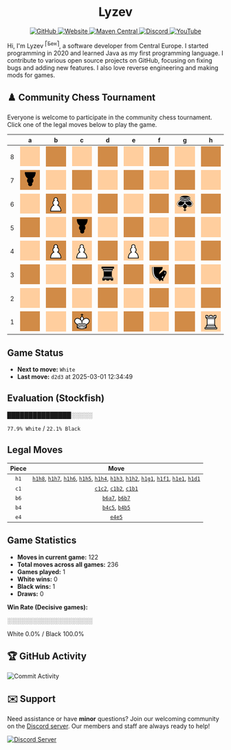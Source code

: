 <div align="center">
    <h1>Lyzev</h1>
    <a href="https://github.com/Lyzev">
        <img src="https://wsrv.nl/?url=https://cdn.jsdelivr.net/npm/@intergrav/devins-badges@3.2.0/assets/cozy-minimal/available/github_vector.svg&w=64&h=64" alt="GitHub">
    </a>
    <a href="https://lyzev.dev">
        <img src="https://wsrv.nl/?url=https://cdn.jsdelivr.net/npm/@intergrav/devins-badges@3.2.0/assets/cozy-minimal/documentation/website_vector.svg&w=64&h=64" alt="Website">
    </a>
    <a href="https://central.sonatype.com/namespace/dev.lyzev.api">
        <img src="https://wsrv.nl/?url=https://cdn.jsdelivr.net/npm/@intergrav/devins-badges@3.2.0/assets/cozy-minimal/available/maven-central_vector.svg&w=64&h=64" alt="Maven Central">
    </a>
    <a href="https://lyzev.dev/discord">
        <img src="https://wsrv.nl/?url=https://cdn.jsdelivr.net/npm/@intergrav/devins-badges@3/assets/cozy-minimal/social/discord-plural_vector.svg&w=64&h=64" alt="Discord">
    </a>
    <a href="https://www.youtube.com/@lyzev">
        <img src="https://wsrv.nl/?url=https://cdn.jsdelivr.net/npm/@intergrav/devins-badges@3.2.0/assets/cozy-minimal/social/youtube-singular_vector.svg&w=64&h=64" alt="YouTube">
    </a>
</div>

[//]: # (23, 08 Mon 2021, 20:00:00)

Hi, I'm Lyzev <sup>⎡Бен⎤</sup>, a software developer from Central Europe. I started programming in 2020 and learned Java as my first programming language. I contribute to various open source projects on GitHub, focusing on fixing bugs and adding new features. I also love reverse engineering and making mods for games.

## :chess_pawn: Community Chess Tournament

Everyone is welcome to participate in the community chess tournament.
Click one of the legal moves below to play the game.

|   | a | b | c | d | e | f | g | h |
|---|---|---|---|---|---|---|---|---|
| 8 | ![Square](chess/assets/img/light/square.svg) | ![Square](chess/assets/img/dark/square.svg) | ![Square](chess/assets/img/light/square.svg) | ![Square](chess/assets/img/dark/square.svg) | ![Square](chess/assets/img/light/square.svg) | ![Square](chess/assets/img/dark/square.svg) | ![Square](chess/assets/img/light/square.svg) | [![Square](chess/assets/img/dark/square.svg)](https://github.com/Lyzev/Lyzev/issues/new?title=chess%7Ch1h8&body=Click+%27Create%27+to+submit+this+move.) |
| 7 | [![p](chess/assets/img/dark/black/down/pawn.svg)](https://github.com/Lyzev/Lyzev/issues/new?title=chess%7Cb6a7&body=Click+%27Create%27+to+submit+this+move.) | [![Square](chess/assets/img/light/square.svg)](https://github.com/Lyzev/Lyzev/issues/new?title=chess%7Cb6b7&body=Click+%27Create%27+to+submit+this+move.) | ![Square](chess/assets/img/dark/square.svg) | ![Square](chess/assets/img/light/square.svg) | ![Square](chess/assets/img/dark/square.svg) | ![Square](chess/assets/img/light/square.svg) | ![Square](chess/assets/img/dark/square.svg) | [![Square](chess/assets/img/light/square.svg)](https://github.com/Lyzev/Lyzev/issues/new?title=chess%7Ch1h7&body=Click+%27Create%27+to+submit+this+move.) |
| 6 | ![Square](chess/assets/img/light/square.svg) | ![P](chess/assets/img/dark/white/up/pawn.svg) | ![Square](chess/assets/img/light/square.svg) | ![Square](chess/assets/img/dark/square.svg) | ![Square](chess/assets/img/light/square.svg) | ![Square](chess/assets/img/dark/square.svg) | ![k](chess/assets/img/light/black/down/king.svg) | [![Square](chess/assets/img/dark/square.svg)](https://github.com/Lyzev/Lyzev/issues/new?title=chess%7Ch1h6&body=Click+%27Create%27+to+submit+this+move.) |
| 5 | ![Square](chess/assets/img/dark/square.svg) | [![Square](chess/assets/img/light/square.svg)](https://github.com/Lyzev/Lyzev/issues/new?title=chess%7Cb4b5&body=Click+%27Create%27+to+submit+this+move.) | [![p](chess/assets/img/dark/black/down/pawn.svg)](https://github.com/Lyzev/Lyzev/issues/new?title=chess%7Cb4c5&body=Click+%27Create%27+to+submit+this+move.) | ![Square](chess/assets/img/light/square.svg) | [![Square](chess/assets/img/dark/square.svg)](https://github.com/Lyzev/Lyzev/issues/new?title=chess%7Ce4e5&body=Click+%27Create%27+to+submit+this+move.) | ![Square](chess/assets/img/light/square.svg) | ![Square](chess/assets/img/dark/square.svg) | [![Square](chess/assets/img/light/square.svg)](https://github.com/Lyzev/Lyzev/issues/new?title=chess%7Ch1h5&body=Click+%27Create%27+to+submit+this+move.) |
| 4 | ![Square](chess/assets/img/light/square.svg) | ![P](chess/assets/img/dark/white/up/pawn.svg) | ![P](chess/assets/img/light/white/up/pawn.svg) | ![Square](chess/assets/img/dark/square.svg) | ![P](chess/assets/img/light/white/up/pawn.svg) | ![Square](chess/assets/img/dark/square.svg) | ![Square](chess/assets/img/light/square.svg) | [![Square](chess/assets/img/dark/square.svg)](https://github.com/Lyzev/Lyzev/issues/new?title=chess%7Ch1h4&body=Click+%27Create%27+to+submit+this+move.) |
| 3 | ![Square](chess/assets/img/dark/square.svg) | ![Square](chess/assets/img/light/square.svg) | ![Square](chess/assets/img/dark/square.svg) | ![r](chess/assets/img/light/black/down/tower.svg) | ![Square](chess/assets/img/dark/square.svg) | ![n](chess/assets/img/light/black/down/horse.svg) | ![Square](chess/assets/img/dark/square.svg) | [![Square](chess/assets/img/light/square.svg)](https://github.com/Lyzev/Lyzev/issues/new?title=chess%7Ch1h3&body=Click+%27Create%27+to+submit+this+move.) |
| 2 | ![Square](chess/assets/img/light/square.svg) | [![Square](chess/assets/img/dark/square.svg)](https://github.com/Lyzev/Lyzev/issues/new?title=chess%7Cc1b2&body=Click+%27Create%27+to+submit+this+move.) | [![Square](chess/assets/img/light/square.svg)](https://github.com/Lyzev/Lyzev/issues/new?title=chess%7Cc1c2&body=Click+%27Create%27+to+submit+this+move.) | ![Square](chess/assets/img/dark/square.svg) | ![Square](chess/assets/img/light/square.svg) | ![Square](chess/assets/img/dark/square.svg) | ![Square](chess/assets/img/light/square.svg) | [![Square](chess/assets/img/dark/square.svg)](https://github.com/Lyzev/Lyzev/issues/new?title=chess%7Ch1h2&body=Click+%27Create%27+to+submit+this+move.) |
| 1 | ![Square](chess/assets/img/dark/square.svg) | [![Square](chess/assets/img/light/square.svg)](https://github.com/Lyzev/Lyzev/issues/new?title=chess%7Cc1b1&body=Click+%27Create%27+to+submit+this+move.) | ![K](chess/assets/img/dark/white/up/king.svg) | [![Square](chess/assets/img/light/square.svg)](https://github.com/Lyzev/Lyzev/issues/new?title=chess%7Ch1d1&body=Click+%27Create%27+to+submit+this+move.) | [![Square](chess/assets/img/dark/square.svg)](https://github.com/Lyzev/Lyzev/issues/new?title=chess%7Ch1e1&body=Click+%27Create%27+to+submit+this+move.) | [![Square](chess/assets/img/light/square.svg)](https://github.com/Lyzev/Lyzev/issues/new?title=chess%7Ch1f1&body=Click+%27Create%27+to+submit+this+move.) | [![Square](chess/assets/img/dark/square.svg)](https://github.com/Lyzev/Lyzev/issues/new?title=chess%7Ch1g1&body=Click+%27Create%27+to+submit+this+move.) | ![R](chess/assets/img/light/white/up/tower.svg) |

## Game Status

- **Next to move:** `White`
- **Last move:** `d2d3` at 2025-03-01 12:34:49

## Evaluation (Stockfish)

███████████████░░░░░

`77.9% White` / `22.1% Black`

## Legal Moves

| **Piece** | **Move** |
|:---------:|:--------:|
| `h1` | [`h1h8`](https://github.com/Lyzev/Lyzev/issues/new?title=chess%7Ch1h8&body=Click+%27Create%27+to+submit+this+move.), [`h1h7`](https://github.com/Lyzev/Lyzev/issues/new?title=chess%7Ch1h7&body=Click+%27Create%27+to+submit+this+move.), [`h1h6`](https://github.com/Lyzev/Lyzev/issues/new?title=chess%7Ch1h6&body=Click+%27Create%27+to+submit+this+move.), [`h1h5`](https://github.com/Lyzev/Lyzev/issues/new?title=chess%7Ch1h5&body=Click+%27Create%27+to+submit+this+move.), [`h1h4`](https://github.com/Lyzev/Lyzev/issues/new?title=chess%7Ch1h4&body=Click+%27Create%27+to+submit+this+move.), [`h1h3`](https://github.com/Lyzev/Lyzev/issues/new?title=chess%7Ch1h3&body=Click+%27Create%27+to+submit+this+move.), [`h1h2`](https://github.com/Lyzev/Lyzev/issues/new?title=chess%7Ch1h2&body=Click+%27Create%27+to+submit+this+move.), [`h1g1`](https://github.com/Lyzev/Lyzev/issues/new?title=chess%7Ch1g1&body=Click+%27Create%27+to+submit+this+move.), [`h1f1`](https://github.com/Lyzev/Lyzev/issues/new?title=chess%7Ch1f1&body=Click+%27Create%27+to+submit+this+move.), [`h1e1`](https://github.com/Lyzev/Lyzev/issues/new?title=chess%7Ch1e1&body=Click+%27Create%27+to+submit+this+move.), [`h1d1`](https://github.com/Lyzev/Lyzev/issues/new?title=chess%7Ch1d1&body=Click+%27Create%27+to+submit+this+move.) |
| `c1` | [`c1c2`](https://github.com/Lyzev/Lyzev/issues/new?title=chess%7Cc1c2&body=Click+%27Create%27+to+submit+this+move.), [`c1b2`](https://github.com/Lyzev/Lyzev/issues/new?title=chess%7Cc1b2&body=Click+%27Create%27+to+submit+this+move.), [`c1b1`](https://github.com/Lyzev/Lyzev/issues/new?title=chess%7Cc1b1&body=Click+%27Create%27+to+submit+this+move.) |
| `b6` | [`b6a7`](https://github.com/Lyzev/Lyzev/issues/new?title=chess%7Cb6a7&body=Click+%27Create%27+to+submit+this+move.), [`b6b7`](https://github.com/Lyzev/Lyzev/issues/new?title=chess%7Cb6b7&body=Click+%27Create%27+to+submit+this+move.) |
| `b4` | [`b4c5`](https://github.com/Lyzev/Lyzev/issues/new?title=chess%7Cb4c5&body=Click+%27Create%27+to+submit+this+move.), [`b4b5`](https://github.com/Lyzev/Lyzev/issues/new?title=chess%7Cb4b5&body=Click+%27Create%27+to+submit+this+move.) |
| `e4` | [`e4e5`](https://github.com/Lyzev/Lyzev/issues/new?title=chess%7Ce4e5&body=Click+%27Create%27+to+submit+this+move.) |

## Game Statistics

- **Moves in current game:** 122
- **Total moves across all games:** 236
- **Games played:** 1
- **White wins:** 0
- **Black wins:** 1
- **Draws:** 0

**Win Rate (Decisive games):**

░░░░░░░░░░░░░░░░░░░░

White 0.0% / Black 100.0%


## :trophy: GitHub Activity

![Commit Activity](https://lyzev.dev/assets/img/Lyzev.svg)

## :envelope: Support

Need assistance or have **minor** questions? Join our welcoming community on
the [Discord server](https://lyzev.dev/discord). Our members and staff are always ready to help!

[![Discord Server](https://cdn.jsdelivr.net/npm/@intergrav/devins-badges@3/assets/cozy/social/discord-plural_vector.svg)](https://lyzev.dev/discord)

